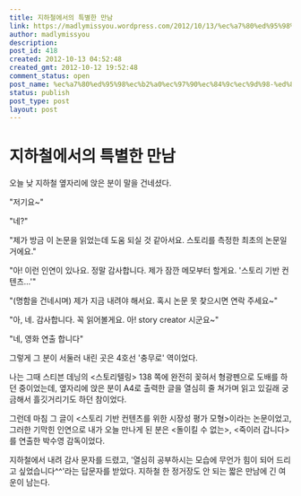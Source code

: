 ```yaml
---
title: 지하철에서의 특별한 만남
link: https://madlymissyou.wordpress.com/2012/10/13/%ec%a7%80%ed%95%98%ec%b2%a0%ec%97%90%ec%84%9c%ec%9d%98-%ed%8a%b9%eb%b3%84%ed%95%9c-%eb%a7%8c%eb%82%a8/
author: madlymissyou
description: 
post_id: 418
created: 2012-10-13 04:52:48
created_gmt: 2012-10-12 19:52:48
comment_status: open
post_name: %ec%a7%80%ed%95%98%ec%b2%a0%ec%97%90%ec%84%9c%ec%9d%98-%ed%8a%b9%eb%b3%84%ed%95%9c-%eb%a7%8c%eb%82%a8
status: publish
post_type: post
layout: post
---
```


# 지하철에서의 특별한 만남

오늘 낮 지하철 옆자리에 앉은 분이 말을 건네셨다.

"저기요~"

"네?"

"제가 방금 이 논문을 읽었는데 도움 되실 것 같아서요. 스토리를 측정한 최초의 논문일 거에요."

"아! 이런 인연이 있나요. 정말 감사합니다. 제가 잠깐 메모부터 할게요. '스토리 기반 컨텐츠...'"

"(명함을 건네시며) 제가 지금 내려야 해서요. 혹시 논문 못 찾으시면 연락 주세요~"

"아, 네. 감사합니다. 꼭 읽어볼게요. 아! story creator 시군요~"

"네, 영화 연출 합니다"

그렇게 그 분이 서둘러 내린 곳은 4호선 '충무로' 역이었다.

나는 그때 스티븐 데닝의 <스토리텔링> 138 쪽에 완전히 꽂혀서 형광펜으로 도배를 하던 중이었는데, 옆자리에 앉은 분이 A4로 출력한 글을 열심히 줄 쳐가며 읽고 있길래 궁금해서 흘깃거리기도 하던 참이었다.

그런데 마침 그 글이 <스토리 기반 컨텐츠를 위한 시장성 평가 모형>이라는 논문이었고, 그러한 기막힌 인연으로 내가 오늘 만나게 된 분은 <돌이킬 수 없는>, <죽이러 갑니다>를 연출한 박수영 감독이었다.

지하철에서 내려 감사 문자를 드렸고, '열심히 공부하시는 모습에 무언가 힘이 되어 드리고 싶었습니다^^'라는 답문자를 받았다. 지하철 한 정거장도 안 되는 짧은 만남에 긴 여운이 남는다.